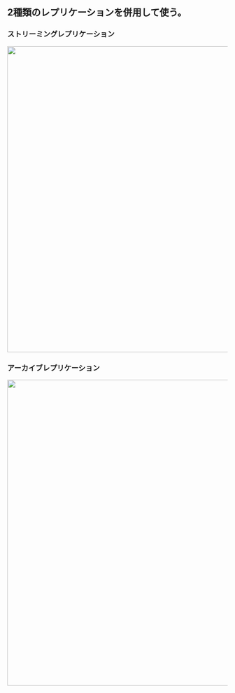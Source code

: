 ## 2種類のレプリケーションを併用して使う。
### ストリーミングレプリケーション
<img width="700px" src="https://github.com/user-attachments/assets/a4e61e8b-371e-4eae-8f46-bbeda32665cb" />

### アーカイブレプリケーション
<img width="700px" src="https://github.com/user-attachments/assets/bb71de4b-1745-4370-88a3-60d6339b1034" />
